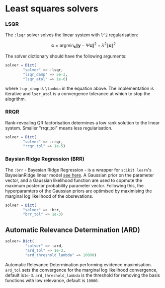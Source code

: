 # Least squares solvers

### LSQR

The `:lsqr` solver solves the linear system with ``l^2`` regularisation:

```math
\mathbf{c} = \text{arg} \min_\mathbf{c} \| \mathbf{y} - \Psi \mathbf{c} \|^2 + \lambda^2 \| \mathbf{c} \|^2
```

The solver dictionary should have the following arguments:
```julia
solver = Dict(
        "solver" => :lsqr,
        "lsqr_damp" => 5e-3,
        "lsqr_atol" => 1e-6)
```
where `lsqr_damp` is ``\lambda`` in the equation above. The implementation is iterative and `lsqr_atol` is a convergence tolerance at which to stop the alogrithm.

### RRQR

Rank-revealing QR factorisation determines a low rank solution to the linear system. Smaller "rrqr_tol" means less regularisation. 

```julia
solver = Dict(
        "solver" => :rrqr,
        "rrqr_tol" => 1e-5)
```

### Baysian Ridge Regression (BRR)

The `:brr` - Bayesian Ridge Regression - is a wrapper for `scikit learn`'s BayseianRidge linear model [see here](https://scikit-learn.org/stable/modules/generated/sklearn.linear_model.BayesianRidge.html). A Gaussian prior on the parameter vector, and a Gaussian likelihood function are used to copmute the maximum posterior probability parameter vector. Following this, the hyperparamters of the Gaussian priors are optimised by maximising the marginal log likelihood of the obsrevations. 

```julia
solver = Dict(
        "solver" => :brr, 
        "brr_tol" => 1e-3)
```

## Automatic Relevance Determination (ARD)

```julia
solver= Dict(
         "solver" => :ard,
         "ard_tol" => 1e-3,
         "ard_threshold_lambda" => 10000)
```

Automatic Relevance Determination performing evidence maximisation. `ard_tol` sets the convergence for the marginal log likelihood convergence, default is`1e-3`. `ard_threshold_lambda` is the threshold for removing the basis functions with low relevance, default is `10000`.






